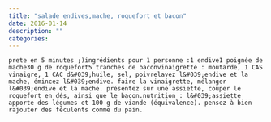 ```yaml
---
title: "salade endives,mache, roquefort et bacon"
date: 2016-01-14
description: ""
categories: 
---
```


          

  
    
      
    
      
  
    prete en 5 minutes ;)ingrédients pour 1 personne :1 endive1 poignée de mache30 g de roquefort5 tranches de baconvinaigrette : moutarde, 1 CAS vinaigre, 1 CAC d&#039;huile, sel, poivrelavez l&#039;endive et la mache, émincez l&#039;endive. faire la vinaigrette, mélanger l&#039;endive et la mache. présentez sur une assiette, couper le roquefort en dés, ainsi que le bacon.nutrition : l&#039;assiette apporte des légumes et 100 g de viande (équivalence). pensez à bien rajouter des féculents comme du pain.
  


                          
